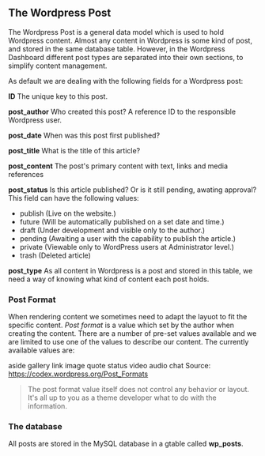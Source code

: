 ## The Wordpress Post
The Wordpress Post is a general data model which is used to hold Wordpress content. Almost any content in Wordpress is some kind of post, and stored in the same database table. However, in the Wordpress Dashboard different post types are separated into their own sections, to simplify content management.

As default we are dealing with the following fields for a Wordpress post:

**ID**
The unique key to this post.

**post_author**
Who created this post? A reference ID to the responsible Wordpress user.

**post_date**
When was this post first published?

**post_title**
What is the title of this article?

**post_content**
The post's primary content with text, links and media references

**post_status**
Is this article published? Or is it still pending, awating approval? This field can have the following values:

- publish (Live on the website.)
- future (Will be automatically published on a set date and time.)
- draft (Under development and visible only to the author.)
- pending (Awaiting a user with the capability to publish the article.)
- private (Viewable only to WordPress users at Administrator level.)
- trash (Deleted article)

**post_type**
As all content in Wordpress is a post and stored in this table, we need a way of knowing what kind of content each post holds. 

### Post Format
When rendering content we sometimes need to adapt the layuot to fit the specific content. *Post format* is a value which set by the author when creating the content. There are a number of pre-set values available and we are limited to use one of the values to describe our content. The currently available values are:

aside
gallery
link
image
quote
status
video
audio
chat
Source: https://codex.wordpress.org/Post_Formats

> The post format value itself does not control any behavior or layout. It's all up to you as a theme developer what to do with the information.

### The database
All posts are stored in the MySQL database in a gtable called **wp_posts**.

